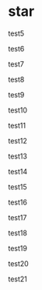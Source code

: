 # star

test5

test6

test7

test8

test9

test10

test11

test12

test13

test14

test15

test16

test17

test18

test19

test20

test21

